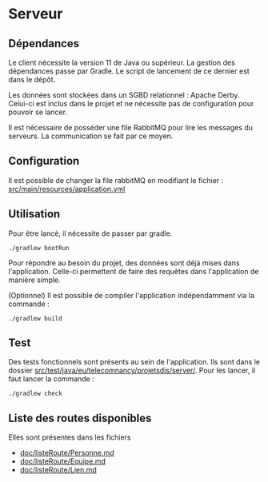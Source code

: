 # Serveur

## Dépendances

Le client nécessite la version 11 de Java ou supérieur.
La gestion des dépendances passe par Gradle. Le script de lancement de ce dernier est dans le dépôt.

Les données sont stockées dans un SGBD relationnel : Apache Derby. 
Celui-ci est inclus dans le projet et ne nécessite pas de configuration pour pouvoir se lancer.

Il est nécessaire de posséder une file RabbitMQ pour lire les messages du serveurs.
La communication se fait par ce moyen.

## Configuration

Il est possible de changer la file rabbitMQ en modifiant le fichier : [src/main/resources/application.yml](src/main/resources/application.yml)

## Utilisation

Pour être lancé, il nécessite de passer par gradle.

```./gradlew bootRun```

Pour répondre au besoin du projet, des données sont déjà mises dans l'application. 
Celle-ci permettent de faire des requêtes dans l'application de manière simple.

(Optionnel)
Il est possible de compiler l'application indépendamment via la commande :

    ./gradlew build

## Test

Des tests fonctionnels sont présents au sein de l'application. Ils sont dans le dossier [src/test/java/eu/telecomnancy/projetsdis/server/](src/test/java/eu/telecomnancy/projetsdis/server/).
Pour les lancer, il faut lancer la commande :

    ./gradlew check

## Liste des routes disponibles

Elles sont présentes dans les fichiers 

- [doc/listeRoute/Personne.md](doc/listeRoute/Personne.md) 
- [doc/listeRoute/Equipe.md](doc/listeRoute/Equipe.md) 
- [doc/listeRoute/Lien.md](doc/listeRoute/Lien.md) 